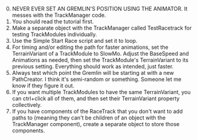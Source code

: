 0. NEVER EVER SET AN GREMLIN'S POSITION USING THE ANIMATOR. It messes with the TrackManager code.
1. You should read the tutorial first.
2. Make a separate object with the TrackManager called TestRacetrack for testing TrackModules individually.
3. Use the Simple Start Race script and set it to loop.
4. For timing and/or editing the path for faster animations, set the TerrainVariant of a TrackModule to SlowMo. Adjust the BaseSpeed and Animations as needed, then set the TrackModule's TerrainVariant to its previous setting. Everything should work as intended, just faster.
5. Always test which point the Gremlin will be starting at with a new PathCreator. I think it's semi-random or something. Someone let me know if they figure it out.
6. If you want multiple TrackModules to have the same TerrainVariant, you can ctrl+click all of them, and then set their TerrainVariant property collectively.
7. If you have components of the RaceTrack that you don't want to add paths to (meaning they can't be children of an object with the TrackManager component), create a separate object to store those components.